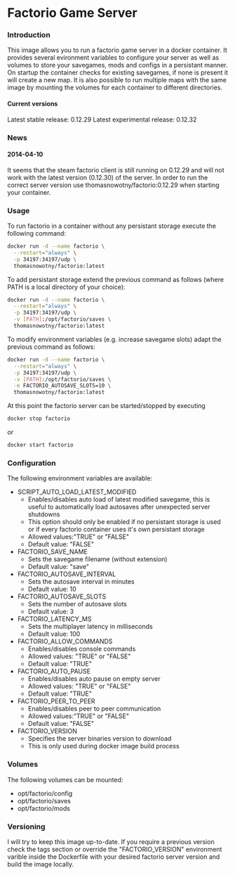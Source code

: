 # Factorio Game Server

### Introduction
This image allows you to run a factorio game server in a docker container. It provides several evironment variables to configure your server as well as volumes to store your savegames, mods and configs in a persistant manner. On startup the container checks for existing savegames, if none is present it will create a new map. It is also possible to run multiple maps with the same image by mounting the volumes for each container to different directories.

#### Current versions
Latest stable release: 0.12.29
Latest experimental release: 0.12.32

### News
#### 2014-04-10
It seems that the steam factorio client is still running on 0.12.29 and will not work with the latest version (0.12.30) of the server. In order to run the correct server version use thomasnowotny/factorio:0.12.29 when starting your container.

### Usage
To run factorio in a container without any persistant storage execute the following command:
~~~sh
docker run -d --name factorio \
  --restart="always" \
  -p 34197:34197/udp \
  thomasnowotny/factorio:latest
~~~
To add persistant storage extend the previous command as follows (where PATH is a local directory of your choice):
~~~sh
docker run -d --name factorio \
  --restart="always" \
  -p 34197:34197/udp \
  -v [PATH]:/opt/factorio/saves \
  thomasnowotny/factorio:latest
~~~
To modify environment variables (e.g. increase savegame slots) adapt the previous command as follows:
~~~sh
docker run -d --name factorio \
  --restart="always" \
  -p 34197:34197/udp \
  -v [PATH]:/opt/factorio/saves \
  -e FACTORIO_AUTOSAVE_SLOTS=10 \
  thomasnowotny/factorio:latest
~~~
At this point the factorio server can be started/stopped by executing
~~~sh
docker stop factorio
~~~
or
~~~sh
docker start factorio
~~~

### Configuration
The following environment variables are available:
* SCRIPT_AUTO_LOAD_LATEST_MODIFIED
  * Enables/disables auto load of latest modified savegame, this is useful to automatically load autosaves after unexpected server shutdowns
  * This option should only be enabled if no persistant storage is used or if every factorio container uses it's own persistant storage
  * Allowed values:"TRUE" or "FALSE"
  * Default value: "FALSE"
* FACTORIO_SAVE_NAME
  * Sets the savegame filename (without extension)
  * Default value: "save"
* FACTORIO_AUTOSAVE_INTERVAL
  * Sets the autosave interval in minutes
  * Default value: 10
* FACTORIO_AUTOSAVE_SLOTS
  * Sets the number of autosave slots
  * Default value: 3
* FACTORIO_LATENCY_MS
  * Sets the multiplayer latency in milliseconds
  * Default value: 100
* FACTORIO_ALLOW_COMMANDS
  * Enables/disables console commands
  * Allowed values: "TRUE" or "FALSE"
  * Default value: "TRUE"
* FACTORIO_AUTO_PAUSE
  * Enables/disables auto pause on empty server
  * Allowed values: "TRUE" or "FALSE"
  * Default value: "TRUE"
* FACTORIO_PEER_TO_PEER
  * Enables/disables peer to peer communication
  * Allowed values:"TRUE" or "FALSE"
  * Default value: "FALSE"
* FACTORIO_VERSION
  * Specifies the server binaries version to download
  * This is only used during docker image build process

### Volumes
The following volumes can be mounted:
* opt/factorio/config
* opt/factorio/saves
* opt/factorio/mods

### Versioning
I will try to keep this image up-to-date. If you require a previous version check the tags section or override the "FACTORIO_VERSION" environment varible inside the Dockerfile with your desired factorio server version and build the image locally.
